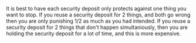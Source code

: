 It is best to have each security deposit only protects against one thing you want to stop.
If you reuse a security deposit for 2 things, and both go wrong then you are only punishing 1/2 as much as you had intended.
If you reuse a security deposit for 2 things that don't happen simultaniously, then you are holding the security deposit for a lot of time, and this is more expensive.